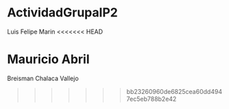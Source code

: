 # ActividadGrupalP2
Luis Felipe Marin 
<<<<<<< HEAD

Mauricio Abril
=======
Breisman Chalaca Vallejo
>>>>>>> bb23260960de6825cea60dd4947ec5eb788b2e42
